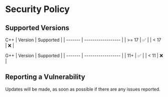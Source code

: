 # Security Policy

## Supported Versions

C++
| Version | Supported          |
| ------- | ------------------ |
| >= 17   | :white_check_mark: |
| < 17    | :x:                |

G++
| Version | Supported          |
| ------- | ------------------ |
|   11+   | :white_check_mark: |
|  < 11   | :x:                |

## Reporting a Vulnerability

Updates will be made, as soon as possible if there are any issues reported.
